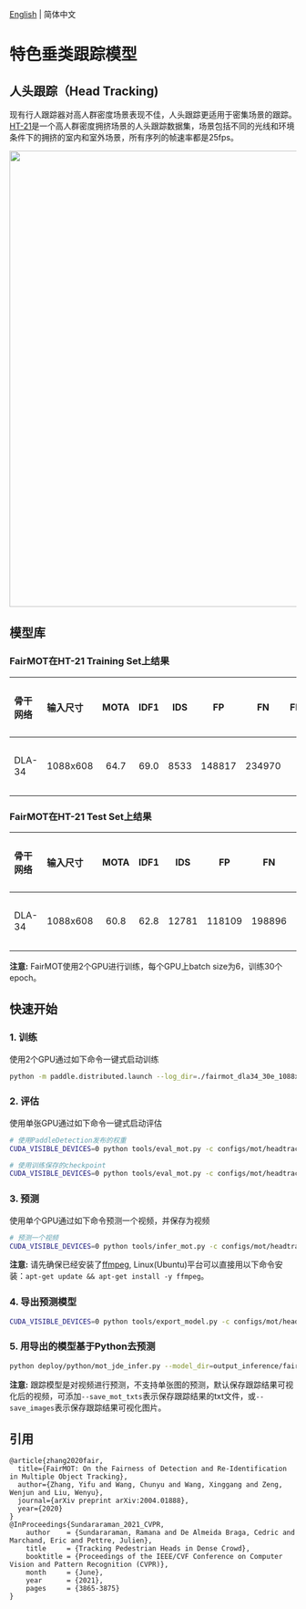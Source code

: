 [English](README.md) | 简体中文
# 特色垂类跟踪模型

## 人头跟踪（Head Tracking)

现有行人跟踪器对高人群密度场景表现不佳，人头跟踪更适用于密集场景的跟踪。
[HT-21](https://motchallenge.net/data/Head_Tracking_21)是一个高人群密度拥挤场景的人头跟踪数据集，场景包括不同的光线和环境条件下的拥挤的室内和室外场景，所有序列的帧速率都是25fps。
<div align="center">
  <img src="../../../docs/images/ht_fairmot.gif" width='800'/>
</div>

## 模型库
### FairMOT在HT-21 Training Set上结果
|    骨干网络      |  输入尺寸 |  MOTA  |  IDF1  |  IDS  |   FP  |   FN   |   FPS   |  下载链接 | 配置文件 |
| :--------------| :------- | :----: | :----: | :---: | :----: | :---: | :------: | :----: |:----: |
| DLA-34         | 1088x608 |  64.7 |  69.0  |   8533  |  148817  |  234970  |     -   | [下载链接](https://paddledet.bj.bcebos.com/models/mot/fairmot_dla34_30e_1088x608_headtracking21.pdparams) | [配置文件](https://github.com/PaddlePaddle/PaddleDetection/tree/develop/configs/mot/headtracking21/fairmot_dla34_30e_1088x608_headtracking21.yml) |

### FairMOT在HT-21 Test Set上结果
|    骨干网络      |  输入尺寸 |  MOTA  |  IDF1  |   IDS  |   FP   |   FN   |    FPS   |  下载链接  | 配置文件 |
| :--------------| :------- | :----: | :----: | :----: | :----: | :----: |:-------: | :----: | :----: |
| DLA-34         | 1088x608 |  60.8  |  62.8  |  12781   |  118109  |  198896 |    -     | [下载链接](https://paddledet.bj.bcebos.com/models/mot/fairmot_dla34_30e_1088x608_headtracking21.pdparams) | [配置文件](https://github.com/PaddlePaddle/PaddleDetection/tree/develop/configs/mot/headtracking21/fairmot_dla34_30e_1088x608_headtracking21.yml) |

**注意:**
 FairMOT使用2个GPU进行训练，每个GPU上batch size为6，训练30个epoch。

## 快速开始

### 1. 训练
使用2个GPU通过如下命令一键式启动训练
```bash
python -m paddle.distributed.launch --log_dir=./fairmot_dla34_30e_1088x608_headtracking21/ --gpus 0,1 tools/train.py -c configs/mot/headtracking21/fairmot_dla34_30e_1088x608_headtracking21.yml
```

### 2. 评估
使用单张GPU通过如下命令一键式启动评估
```bash
# 使用PaddleDetection发布的权重
CUDA_VISIBLE_DEVICES=0 python tools/eval_mot.py -c configs/mot/headtracking21/fairmot_dla34_30e_1088x608_headtracking21.yml -o weights=https://paddledet.bj.bcebos.com/models/mot/fairmot_dla34_30e_1088x608_headtracking21.pdparams

# 使用训练保存的checkpoint
CUDA_VISIBLE_DEVICES=0 python tools/eval_mot.py -c configs/mot/headtracking21/fairmot_dla34_30e_1088x608_headtracking21.yml -o weights=output/fairmot_dla34_30e_1088x608_headtracking21/model_final.pdparams
```

### 3. 预测
使用单个GPU通过如下命令预测一个视频，并保存为视频
```bash
# 预测一个视频
CUDA_VISIBLE_DEVICES=0 python tools/infer_mot.py -c configs/mot/headtracking21/fairmot_dla34_30e_1088x608_headtracking21.yml -o weights=https://paddledet.bj.bcebos.com/models/mot/fairmot_dla34_30e_1088x608_headtracking21.pdparams --video_file={your video name}.mp4  --save_videos
```
**注意:**
 请先确保已经安装了[ffmpeg](https://ffmpeg.org/ffmpeg.html), Linux(Ubuntu)平台可以直接用以下命令安装：`apt-get update && apt-get install -y ffmpeg`。

### 4. 导出预测模型
```bash
CUDA_VISIBLE_DEVICES=0 python tools/export_model.py -c configs/mot/headtracking21/fairmot_dla34_30e_1088x608_headtracking21.yml -o weights=https://paddledet.bj.bcebos.com/models/mot/fairmot_dla34_30e_1088x608_headtracking21.pdparams
```

### 5. 用导出的模型基于Python去预测
```bash
python deploy/python/mot_jde_infer.py --model_dir=output_inference/fairmot_dla34_30e_1088x608_headtracking21 --video_file={your video name}.mp4 --device=GPU --save_mot_txts
```
**注意:**
 跟踪模型是对视频进行预测，不支持单张图的预测，默认保存跟踪结果可视化后的视频，可添加`--save_mot_txts`表示保存跟踪结果的txt文件，或`--save_images`表示保存跟踪结果可视化图片。

## 引用
```
@article{zhang2020fair,
  title={FairMOT: On the Fairness of Detection and Re-Identification in Multiple Object Tracking},
  author={Zhang, Yifu and Wang, Chunyu and Wang, Xinggang and Zeng, Wenjun and Liu, Wenyu},
  journal={arXiv preprint arXiv:2004.01888},
  year={2020}
}
@InProceedings{Sundararaman_2021_CVPR,
    author    = {Sundararaman, Ramana and De Almeida Braga, Cedric and Marchand, Eric and Pettre, Julien},
    title     = {Tracking Pedestrian Heads in Dense Crowd},
    booktitle = {Proceedings of the IEEE/CVF Conference on Computer Vision and Pattern Recognition (CVPR)},
    month     = {June},
    year      = {2021},
    pages     = {3865-3875}
}
```

